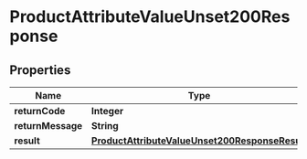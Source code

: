 

# ProductAttributeValueUnset200Response

## Properties

Name | Type | Description | Notes
------------ | ------------- | ------------- | -------------
**returnCode** | **Integer** |  |  [optional]
**returnMessage** | **String** |  |  [optional]
**result** | [**ProductAttributeValueUnset200ResponseResult**](ProductAttributeValueUnset200ResponseResult.md) |  |  [optional]




